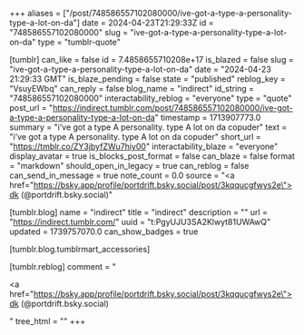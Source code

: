 +++
aliases = ["/post/748586557102080000/ive-got-a-type-a-personality-type-a-lot-on-da"]
date = 2024-04-23T21:29:33Z
id = "748586557102080000"
slug = "ive-got-a-type-a-personality-type-a-lot-on-da"
type = "tumblr-quote"

[tumblr]
can_like = false
id = 7.4858655710208e+17
is_blazed = false
slug = "ive-got-a-type-a-personality-type-a-lot-on-da"
date = "2024-04-23 21:29:33 GMT"
is_blaze_pending = false
state = "published"
reblog_key = "VsuyEWbq"
can_reply = false
blog_name = "indirect"
id_string = "748586557102080000"
interactability_reblog = "everyone"
type = "quote"
post_url = "https://indirect.tumblr.com/post/748586557102080000/ive-got-a-type-a-personality-type-a-lot-on-da"
timestamp = 1713907773.0
summary = "i’ve got a type A personality. type A lot on da copuder"
text = "i&rsquo;ve got a type A personality. type A lot on da copuder"
short_url = "https://tmblr.co/ZY3jbyfZWu7hiy00"
interactability_blaze = "everyone"
display_avatar = true
is_blocks_post_format = false
can_blaze = false
format = "markdown"
should_open_in_legacy = true
can_reblog = false
can_send_in_message = true
note_count = 0.0
source = "<a href=\"https://bsky.app/profile/portdrift.bsky.social/post/3kqqucgfwys2e\">dk (@portdrift.bsky.social)</a>"

[tumblr.blog]
name = "indirect"
title = "indirect"
description = ""
url = "https://indirect.tumblr.com/"
uuid = "t:PgyUJU3SA2Klwyt81UWAwQ"
updated = 1739757070.0
can_show_badges = true

[tumblr.blog.tumblrmart_accessories]

[tumblr.reblog]
comment = "<p><a href=\"https://bsky.app/profile/portdrift.bsky.social/post/3kqqucgfwys2e\">dk (@portdrift.bsky.social)</a></p>"
tree_html = ""
+++
